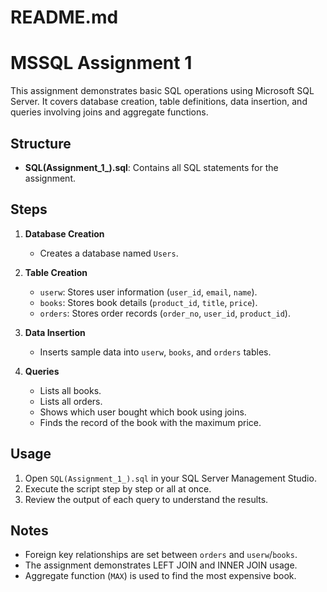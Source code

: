 # README.md
# MSSQL Assignment 1

This assignment demonstrates basic SQL operations using Microsoft SQL Server. It covers database creation, table definitions, data insertion, and queries involving joins and aggregate functions.

## Structure

- **SQL(Assignment_1_).sql**: Contains all SQL statements for the assignment.

## Steps

1. **Database Creation**
   - Creates a database named `Users`.

2. **Table Creation**
   - `userw`: Stores user information (`user_id`, `email`, `name`).
   - `books`: Stores book details (`product_id`, `title`, `price`).
   - `orders`: Stores order records (`order_no`, `user_id`, `product_id`).

3. **Data Insertion**
   - Inserts sample data into `userw`, `books`, and `orders` tables.

4. **Queries**
   - Lists all books.
   - Lists all orders.
   - Shows which user bought which book using joins.
   - Finds the record of the book with the maximum price.

## Usage

1. Open `SQL(Assignment_1_).sql` in your SQL Server Management Studio.
2. Execute the script step by step or all at once.
3. Review the output of each query to understand the results.

## Notes

- Foreign key relationships are set between `orders` and `userw`/`books`.
- The assignment demonstrates LEFT JOIN and INNER JOIN usage.
- Aggregate function (`MAX`) is used to find the most expensive book.
